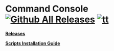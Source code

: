 # Command Console [![Github All Releases](https://img.shields.io/github/downloads/RulyPancake/CommandConsole/total.svg)]() [![tt](https://img.shields.io/github/stars/RulyPancake/CommandConsole?style=flat-square)]()

**[**Releases**](https://github.com/RulyPancake/CommandConsole/releases)**

**[**Scripts Installation Guide**](https://gta.2take1.menu/dev/scripts/)**

